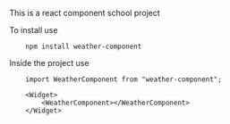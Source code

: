 This is a react component school project

To install use
```
    npm install weather-component
```

Inside the project use

```
    import WeatherComponent from "weather-component";

    <Widget>
        <WeatherComponent></WeatherComponent>
    </Widget>
```